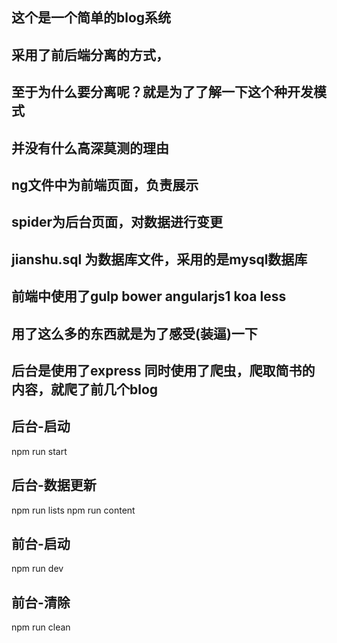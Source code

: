 
## 这个是一个简单的blog系统
## 采用了前后端分离的方式，
## 至于为什么要分离呢？就是为了了解一下这个种开发模式
## 并没有什么高深莫测的理由

## ng文件中为前端页面，负责展示
## spider为后台页面，对数据进行变更
## jianshu.sql 为数据库文件，采用的是mysql数据库

## 前端中使用了gulp bower angularjs1 koa less
## 用了这么多的东西就是为了感受(装逼)一下

## 后台是使用了express 同时使用了爬虫，爬取简书的内容，就爬了前几个blog


后台-启动
-----------------
npm run start 

后台-数据更新
-----------------
npm run lists 
npm run content

前台-启动
-----------------
npm run dev 

前台-清除
-----------------
npm run clean 